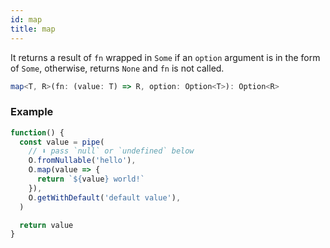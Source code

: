```yaml
---
id: map
title: map
---
```


It returns a result of `fn` wrapped in `Some` if an `option` argument is in the form of `Some`, otherwise,
returns `None` and `fn` is not called.

```ts
map<T, R>(fn: (value: T) => R, option: Option<T>): Option<R>
```

### Example

```jsx live
function() {
  const value = pipe(
    // ⬇️ pass `null` or `undefined` below
    O.fromNullable('hello'),
    O.map(value => {
      return `${value} world!`
    }),
    O.getWithDefault('default value'),
  )

  return value
}
```
